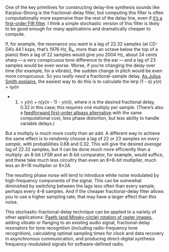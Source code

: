 One of the key primitives for constructing delay-line synthesis sounds
like Karplus–Strong is the fractional-delay filter, but computing this
filter is often computationally more expensive than the rest of the
delay line, even if [it’s a first-order FIR filter][0].  I think a
simple stochastic version of this filter is likely to be good enough
for many applications and dramatically cheaper to compute.

[0]: https://ccrma.stanford.edu/~jos/Interpolation/Linearly_Interpolated_Delay_Line.html

If, for example, the resonance you want is a lag of 22.32 samples (at
CD-DA’s 44.1 ksps, that’s 1976 Hz, B₆, more than an octave below the
top of a piano) then a lag of 22 samples would give you 2004 Hz, about
24 cents sharp — a very conspicuous tone difference to the ear — and a
lag of 23 samples would be even worse.  Worse, if you’re changing the
delay over time (for example, for a vibrato), the sudden change in
pitch would be even more conspicuous.  So you *really need* a
fractional-sample delay.  [As Julius Smith explains][1], the easiest
way to do this is to calculate the lerp (1 - *η*) *y*(*n*) + *ηy*(*n*
- 1) = *y*(*n*) + *η*(*y*(*n* - 1) - *y*(*n*)), where *η* is the
desired fractional delay, 0.32 in this case; this requires one
multiply per sample.  (There’s also a [feedforward first-order allpass
alternative][2] with the same computational cost, less phase
distortion, but less ability to handle variable delays.)

[1]: https://ccrma.stanford.edu/~jos/pasp/Linear_Interpolation.html
[2]: https://ccrma.stanford.edu/~jos/Interpolation/First_Order_Allpass_Interpolation.html

But a multiply is much more costly than an add.  A different way to
achieve the same effect is to *randomly* choose a lag of 22 or 23
samples *on every sample*, with probabilities 0.68 and 0.32.  This
will give the desired *average* lag of 22.32 samples, but it can be
done much more efficiently than a multiply: an 8-bit LFSR and an 8-bit
comparator, for example, would suffice, and these take much less
circuitry than even an 8×8-bit multiplier, much less an 8×16
multiplier or 8×24.

The resulting phase noise will tend to introduce white noise modulated
by high-frequency components of the signal.  This can be somewhat
diminished by switching between the lags less often than every sample,
perhaps every 4–8 samples.  And if the cheaper fractional-delay filter
allows you to use a higher sampling rate, that may have a larger
effect than this noise.

This stochastic-fractional-delay technique can be applied to a variety
of other applications: [Paeth (and Minsky-circle) rotation of raster
images](knuth-paeth-minsky-rotation.md), adding vibrato or flanging to
an existing audio signal, fractional-delay resonators for tone
recognition (including radio-frequency tone recognition), calculating
optimal sampling times for clock and data recovery in asynchronous
communication, and producing direct-digital synthesis
frequency-modulated signals for software-defined radio.
